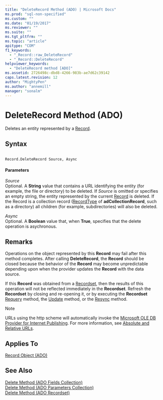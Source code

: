 ```yaml
---
title: "DeleteRecord Method (ADO) | Microsoft Docs"
ms.prod: "sql-non-specified"
ms.custom: ""
ms.date: "01/19/2017"
ms.reviewer: ""
ms.suite: ""
ms.tgt_pltfrm: ""
ms.topic: "article"
apitype: "COM"
f1_keywords: 
  - "_Record::raw_DeleteRecord"
  - "_Record::DeleteRecord"
helpviewer_keywords: 
  - "DeleteRecord method [ADO]"
ms.assetid: 2726498c-dbd8-4266-983b-ae7d62c39142
caps.latest.revision: 12
author: "MightyPen"
ms.author: "annemill"
manager: "sonalm"
---
```

# DeleteRecord Method (ADO)
Deletes an entity represented by a [Record](../../../ado/reference/ado-api/record-object-ado.md).  
  
## Syntax  
  
```  
  
Record.DeleteRecord Source, Async  
```  
  
#### Parameters  
 *Source*  
 Optional. A **String** value that contains a URL identifying the entity (for example, the file or directory) to be deleted. If *Source* is omitted or specifies an empty string, the entity represented by the current [Record](../../../ado/reference/ado-api/record-object-ado.md) is deleted. If the Record is a collection record ([RecordType](../../../ado/reference/ado-api/recordtype-property-ado.md) of **adCollectionRecord**, such as a directory) all children (for example, subdirectories) will also be deleted.  
  
 *Async*  
 Optional. A **Boolean** value that, when **True**, specifies that the delete operation is asychronous.  
  
## Remarks  
 Operations on the object represented by this **Record** may fail after this method completes. After calling **DeleteRecord**, the **Record** should be closed because the behavior of the **Record** may become unpredictable depending upon when the provider updates the **Record** with the data source.  
  
 If this **Record** was obtained from a [Recordset](../../../ado/reference/ado-api/recordset-object-ado.md), then the results of this operation will not be reflected immediately in the **Recordset**. Refresh the **Recordset** by closing and re-opening it, or by executing the **Recordset** [Requery](../../../ado/reference/ado-api/requery-method.md) method, the [Update](../../../ado/reference/ado-api/update-method.md) method, or the [Resync](../../../ado/reference/ado-api/resync-method.md) method.  
  
> [!NOTE]
>  URLs using the http scheme will automatically invoke the [Microsoft OLE DB Provider for Internet Publishing](../../../ado/guide/appendixes/microsoft-ole-db-provider-for-internet-publishing.md). For more information, see [Absolute and Relative URLs](../../../ado/guide/data/absolute-and-relative-urls.md).  
  
## Applies To  
 [Record Object (ADO)](../../../ado/reference/ado-api/record-object-ado.md)  
  
## See Also  
 [Delete Method (ADO Fields Collection)](../../../ado/reference/ado-api/delete-method-ado-fields-collection.md)   
 [Delete Method (ADO Parameters Collection)](../../../ado/reference/ado-api/delete-method-ado-parameters-collection.md)   
 [Delete Method (ADO Recordset)](../../../ado/reference/ado-api/delete-method-ado-recordset.md)